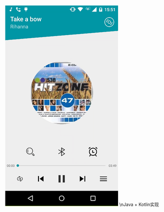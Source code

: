 ![image](https://raw.githubusercontent.com/Sole2016/LocalMusic/master/screenshots/home3.png)
\nJava + Kotlin实现